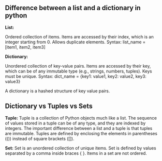 ## Difference between a list and a dictionary in python

**List:**  

Ordered collection of items.
Items are accessed by their index, which is an integer starting from 0.
Allows duplicate elements.
Syntax: list_name = [item1, item2, item3]

**Dictionary:**

Unordered collection of key-value pairs.
Items are accessed by their key, which can be of any immutable type (e.g., strings, numbers, tuples).
Keys must be unique.
Syntax: dict_name = {key1: value1, key2: value2, key3: value3}

A dictionary is a hashed structure of key value pairs. 

## Dictionary vs Tuples vs Sets 

**Tuple:** Tuple is a collection of Python objects much like a list. The sequence of values stored in a tuple can be of any type, and they are indexed by integers. The important difference between a list and a tuple is that tuples are immutable. 
Tuples are defined by enclosing the elements in parentheses (()) instead of square brackets ([]).

**Set:** Set is an unordered collection of unique items. Set is defined by values separated by a comma inside braces { }. 
Items in a set are not ordered.

